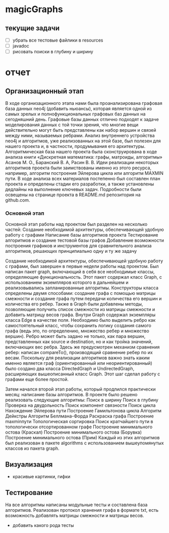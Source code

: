 # magicGraphs
## текущие задачи
* [ ] убрать все тестовые файлики в resources
* [ ] javadoc
* [ ] рисовать поиски в глубину и ширину

# отчет
## Организационный этап
  В ходе организационного этапа нами была проанализирована графовая база данных neo4j (добавить ньюансы), которая является одной из самых зрелых и полнофункциональных графовых баз данных на сегодняшний день. Графовые базы данных отлично подходят к задаче моделирования данных с той точки зрения, что многие вещи действительно могут быть представлены как набор вершин и связей между ними, называемых ребрами. Анализ внутреннего устройства neo4j и алгоритмов, уже реализованных на этой базе, был полезен для нашего проекта и, в частности, продумывания его архитектуры.
Алгоритмическая база нашего проекта была сконструирована в ходе анализа книги «Дискретная математика: графы, матроиды, алгоритмы» Асанов М. О., Баранский В. А,   Расин В. В. Идеи реализации некоторых алгоритмов проекта были заимствованы именно из этого ресурса, например, алгоритм построения Эйлерова цикла или алгоритм MAXMIN пути.
В ходе анализа всех материалов постепенно был составлен план проекта и определены стадии его разработки, а также установлены дедлайны на выполнение ключевых задач. Подробности были освещены на странице проекта в README.md репозитория на github.com. 
### Основной этап
  Основной этап работы над проектом был разделен на несколько частей:
	Создание необходимой архитектуры, обеспечивающей удобную работу с графами
	Написание базы алгоритмов проекта
	Тестирование алгоритмов и создание тестовой базы графов
	Добавление возможности построения графиков и инструментов для сравнительного анализа алгоритмов, решающих принципиально одну и ту же задачу

  Создание необходимой архитектуры, обеспечивающей удобную работу с графами, был завершен в первые недели работы над проектом. Был написан пакет graph, включающий в себя все необходимые классы, определяющие функциональность. 
Этот пакет содержал класс Graph, с использованием экземпляров которого в дальнейшем и реализовывались запланированные алгоритмы. Конструкторы класса определены двумя способами: создание графа с помощью матрицы смежности и создание графа путем передачи количества его вершин и количества его ребер. Также в Graph были добавлены методы, позволяющие получить список смежности из матрицы смежности и добавить матрицу весов графа. 
Внутри Graph содержал экземпляры класса Edge в качестве поля. Необходимо было выделить ребро как самостоятельный класс, чтобы сохранить логику создания самого графа (ведь это, по определению, множество ребер и множество вершин). Ребро может быть задано не только, как пара вершин, представленных как source и destination, но и как тройка значений, включающих вес ребра. Здесь же предусмотрен механизм сравнения ребер: написан compareTo(), производящий сравнение ребер по их весам.
Поскольку для реализации алгоритмов важно знать каким именно является граф (ориентированный или неориентированный) было создано два класса DirectedGraph и UndirectedGraph, расширяющих вышеописанный класс Graph. Этот шаг сделал работу с графами еще более простой.

Затем начался второй этап работы, который продлился практически месяц: написание базы алгоритмов. В проекте было решено реализовать следующие алгоритмы: 
	Поиск в ширину
	Поиск в глубину
	Проверка на двудольность
	Поиск компонент связности
	Поиск цикла
	Нахождение Эйлерова пути
	Построение Гамильтонова цикла
	Алгоритм Дейкстры
	Алгоритм Беллмана-Форда
	Раскраска графа
	Построение maxminпути
	Топологическая сортировка
	Поиск кратчайшего пути в топологически отсортированном графе
	Построение минимального остова (Краскал)
	Построение минимального остова (Борувка)
	Построение минимального остова (Прим)
Каждый из этих алгоритмов был реализован в пакете algorithms с использованием вышеупомянутых классов из пакета graph. 
## Визуализация
  * красивые картинки, гифки

## Тестирование
На все алгоритмы написаны модульные тесты и составлена база алгоритмов. Реализован протокол хранения графа в формате txt, есть возможность добавлять матрицы смежности и матрицы весов. 
  * добавить какого рода тесты
	
